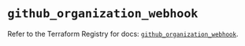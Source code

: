 # `github_organization_webhook`

Refer to the Terraform Registry for docs: [`github_organization_webhook`](https://registry.terraform.io/providers/integrations/github/6.7.0/docs/resources/organization_webhook).
